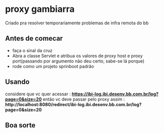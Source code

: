 # proxy gambiarra
Criado pra resolver temporariamente problemas de infra remota do bb

## Antes de comecar
* faça o sinal da cruz
* Abra a classe Servlet e atribua os valores de proxy host e proxy port(passando por argumento não deu certo, sabe-se lá porque)
* rode como um projeto sprinboot padrão

## Usando
considere que vc quer acessar : **https://ibi-log.ibi.desenv.bb.com.br/log?page=0&size=20** 
então vc deve passar pelo proxy assim : **http://localhost:8080/redirect/ibi-log.ibi.desenv.bb.com.br/log?page=0&size=20** 

## Boa sorte 
  